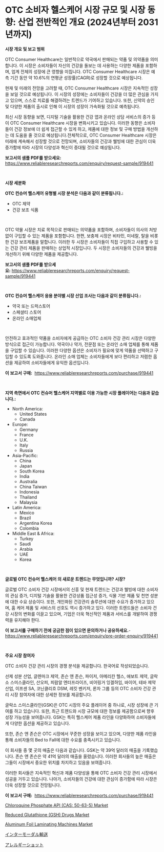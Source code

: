<p><h1>OTC 소비자 헬스케어 시장 규모 및 시장 동향: 산업 전반적인 개요 (2024년부터 2031년까지)</h1></p><p><strong>시장 개요 및 보고 범위</strong></p>
<p><p>OTC Consumer Healthcare는 일반적으로 약국에서 판매되는 약품 및 의약품을 의미합니다. 이 시장은 소비자들이 자신의 건강을 돌보는 데 사용하는 다양한 제품을 포함하며, 업계 전체의 성장에 큰 영향을 미칩니다. OTC Consumer Healthcare 시장은 예측 기간 동안 약 10.6%의 연평균 성장률(CAGR)로 성장할 것으로 예상됩니다.</p><p>현재 및 미래의 전망을 고려할 때, OTC Consumer Healthcare 시장은 지속적인 성장을 보일 것으로 예상됩니다. 이 시장의 성장에는 소비자들이 건강을 더 많은 관심을 가지고 있으며, 스스로 치료를 해결하려는 트렌드가 기여하고 있습니다. 또한, 신약의 승인 및 다양한 제품의 출시로 인해 이 시장의 성장이 가속화될 것으로 예측됩니다.</p><p>최신 시장 동향을 보면, 디지털 기술을 활용한 건강 앱과 온라인 상담 서비스의 증가 등이 OTC Consumer Healthcare 시장을 변화시키고 있습니다. 이러한 동향은 소비자들이 건강 정보에 더 쉽게 접근할 수 있게 하고, 제품에 대한 정보 및 구매 방법을 개선하는 데 도움을 줄 것으로 예상됩니다.전체적으로, OTC Consumer Healthcare 시장은 미래에 계속해서 성장할 것으로 전망되며, 소비자들의 건강과 웰빙에 대한 관심이 더욱 증가함에 따라 시장의 다양성과 혁신이 증대될 것으로 예상됩니다.</p></p>
<p><strong>보고서의 샘플 PDF를 받으세요:</strong> <a href="https://www.reliableresearchreports.com/enquiry/request-sample/919441">https://www.reliableresearchreports.com/enquiry/request-sample/919441</a></p>
<p>&nbsp;</p>
<p><strong>시장 세분화</strong></p>
<p><strong>OTC 컨슈머 헬스케어 유형별 시장 분석은 다음과 같이 분류됩니다.:</strong></p>
<p><ul><li>OTC 제약</li><li>건강 보조 식품</li></ul></p>
<p>&nbsp;</p>
<p><p>OTC 약물 시장은 치료 목적으로 판매되는 의약품을 포함하며, 소비자들이 의사의 처방없이 구입할 수 있는 제품을 포함합니다. 한편, 보충제 시장은 비타민, 미네랄, 탈을 비롯한 건강 보조제품을 말합니다. 이러한 두 시장은 소비자들이 직접 구입하고 사용할 수 있는 건강 관리 제품을 판매하는 상업적 시장입니다. 두 시장은 소비자들의 건강과 웰빙을 개선하기 위해 다양한 제품을 제공합니다.</p></p>
<p><strong>보고서의 샘플 PDF를 받으세요:</strong>&nbsp;<a href="https://www.reliableresearchreports.com/enquiry/request-sample/919441">https://www.reliableresearchreports.com/enquiry/request-sample/919441</a></p>
<p>&nbsp;</p>
<p><strong> OTC 컨슈머 헬스케어 응용 분야별 시장 산업 조사는 다음과 같이 분류됩니다.:</strong></p>
<p><ul><li>약국 또는 드럭스토어</li><li>스페셜티 스토어</li><li>온라인 소매업체</li></ul></p>
<p>&nbsp;</p>
<p><p>안전하고 효과적인 약품을 소비자에게 공급하는 OTC 소비자 건강 관리 시장은 다양한 방식으로 접근이 가능합니다. 약국이나 약가, 전문점 또는 온라인 소매 업체를 통해 제품을 구입할 수 있습니다. 이러한 다양한 옵션은 소비자가 필요에 맞게 약품을 선택하고 구입할 수 있도록 도와줍니다. 온라인 소매 업체는 소비자들에게 보다 편리하고 저렴한 옵션을 제공하여 소비자들에게 유익한 옵션입니다.</p></p>
<p><strong>이 보고서 구매:</strong>&nbsp; <a href="https://www.reliableresearchreports.com/purchase/919441">https://www.reliableresearchreports.com/purchase/919441</a></p>
<p>&nbsp;</p>
<p><strong>지역 측면에서 OTC 컨슈머 헬스케어 지역별로 이용 가능한 시장 플레이어는 다음과 같습니다.:</strong></p>
<p><ul>
    <li>
        North America:
        <ul>
            <li>United States</li>
            <li>Canada</li>
        </ul>
    </li>
    <li>
        Europe:
        <ul>
            <li>Germany</li>
            <li>France</li>
            <li>U.K.</li>
            <li>Italy</li>
            <li>Russia</li>
        </ul>
    </li>
    <li>
        Asia-Pacific:
        <ul>
            <li>China</li>
            <li>Japan</li>
            <li>South Korea</li>
            <li>India</li>
            <li>Australia</li>
            <li>China Taiwan</li>
            <li>Indonesia</li>
            <li>Thailand</li>
            <li>Malaysia</li>
        </ul>
    </li>
    <li>
        Latin America:
        <ul>
            <li>Mexico</li>
            <li>Brazil</li>
            <li>Argentina Korea</li>
            <li>Colombia</li>
        </ul>
    </li>
    <li>
        Middle East & Africa:
        <ul>
            <li>Turkey</li>
            <li>Saudi</li>
            <li>Arabia</li>
            <li>UAE</li>
            <li>Korea</li>
        </ul>
    </li>
    </ul></p>
<p>&nbsp;</p>
<p><strong>글로벌 OTC 컨슈머 헬스케어 의 새로운 트렌드는 무엇입니까? 시장?</strong></p>
<p><p>글로벌 OTC 소비자 건강 시장에서의 신흥 및 현재 트렌드는 건강과 웰빙에 대한 소비자의 관심 증가, 디지털 기술을 활용한 건강상품 접근성 증가, 식물 기반 제품 및 천연 성분에 대한 수요 상승이다. 또한, 개인화된 건강관리 솔루션에 대한 수요가 증가하고 있으며, 홈 케어 제품 및 서비스의 선호도 역시 증가하고 있다. 이러한 트렌드들은 소비자 건강 시장의 변화를 이끌고 있으며, 기업은 더욱 혁신적인 제품과 서비스를 개발하여 경쟁력을 유지해야 한다.</p></p>
<p><strong>이 보고서를 구매하기 전에 궁금한 점이 있으면 문의하거나 공유하세요.</strong>- <a href="https://www.reliableresearchreports.com/enquiry/pre-order-enquiry/919441">https://www.reliableresearchreports.com/enquiry/pre-order-enquiry/919441</a></p>
<p>&nbsp;</p>
<p><strong>주요 시장 참여자</strong></p>
<p><p>OTC 소비자 건강 관리 시장의 경쟁 분석을 제공합니다. 한국어로 작성되었습니다.</p><p>선제 성분 산업, 글렌마크 제약, 존슨 앤 존슨, 파이저, 아메리칸 헬스, 애보트 제약, 글락소 스미스클라인, 산오피, 피람알 엔터프라이즈, 비어링거 잉겔하임, 바이어, 테바 제약 산업, 이프센 SA, 코닌클리흐 DSM, 레킷 벤키저, 론자 그룹 등의 OTC 소비자 건강 관리 시장 참여자에 대한 상세한 정보를 제공합니다.</p><p>글락소 스미스클라인(GSK)은 OTC 시장의 주요 플레이어 중 하나로, 시장 성장에 큰 기여를 하고 있습니다. 또한, 최근 트렌드와 시장 규모에 대한 정보를 제공함으로써 향후 성장 가능성을 보여줍니다. GSK는 특히 헬스케어 제품 라인을 다양화하여 소비자들에게 다양한 옵션을 제공하고 있습니다. </p><p>또한, 존슨 앤 존슨은 OTC 시장에서 꾸준한 성장을 보이고 있으며, 다양한 제품 라인을 통해 소비자들의 Bed to Fall에 대한 수요를 충족시키고 있습니다.</p><p>이 회사들 중 몇 곳의 매출은 다음과 같습니다. GSK는 약 39억 달러의 매출을 기록했습니다. 존슨 앤 존슨은 약 41억 달러의 매출을 올렸습니다. 이러한 회사들의 높은 매출은 그들이 시장에서 중요한 위치를 차지하고 있음을 보여줍니다. </p><p>이러한 회사들은 지속적인 혁신과 제품 다양성을 통해 OTC 소비자 건강 관리 시장에서 성공을 거두고 있습니다. 나아가, 소비자들의 건강에 대한 관심이 증가함에 따라 시장은 더욱 성장할 것으로 전망됩니다.</p></p>
<p><strong>이 보고서 구매:</strong>&nbsp;&nbsp;<a href="https://www.reliableresearchreports.com/purchase/919441">https://www.reliableresearchreports.com/purchase/919441</a></p>
<p><p><a href="https://github.com/joannesouthgate/Market-Research-Report-List-2/blob/main/chloroquine-phosphate-api-cas-50-63-5-market.md">Chloroquine Phosphate API (CAS: 50-63-5) Market</a></p><p><a href="https://github.com/wwwkeltoum/Market-Research-Report-List-2/blob/main/reduced-glutathione-gsh-drugs-market.md">Reduced Glutathione (GSH) Drugs Market</a></p><p><a href="https://github.com/sofayahoo2023/Market-Research-Report-List-3/blob/main/aluminum-foil-laminating-machines-market.md">Aluminum Foil Laminating Machines Market</a></p><p><a href="https://github.com/lababdou/Market-Research-Report-List-2/blob/main/9916719182900.md">インターモーダル輸送</a></p><p><a href="https://github.com/mohamedbakry57/Market-Research-Report-List-2/blob/main/9939805182899.md">アレルギーショット</a></p></p>
